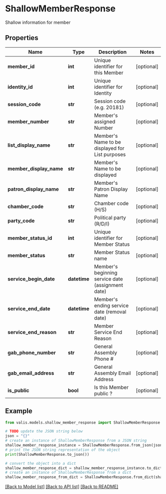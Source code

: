 # ShallowMemberResponse

Shallow information for member

## Properties

Name | Type | Description | Notes
------------ | ------------- | ------------- | -------------
**member_id** | **int** | Unique identifier for this Member | [optional] 
**identity_id** | **int** | Unique identifier for Identity | [optional] 
**session_code** | **str** | Session code (e.g. 20181) | [optional] 
**member_number** | **str** | Member&#39;s assigned Number | [optional] 
**list_display_name** | **str** | Member&#39;s Name to be displayed for List purposes | [optional] 
**member_display_name** | **str** | Member&#39;s Name to be displayed | [optional] 
**patron_display_name** | **str** | Member&#39;s Patron Display Name | [optional] 
**chamber_code** | **str** | Chamber code (H/S) | [optional] 
**party_code** | **str** | Political party (R/D/I) | [optional] 
**member_status_id** | **int** | Unique identifier for Member Status | [optional] 
**member_status** | **str** | Member Status name | [optional] 
**service_begin_date** | **datetime** | Member&#39;s beginning service date (assignment date) | [optional] 
**service_end_date** | **datetime** | Member&#39;s ending service date (removal date) | [optional] 
**service_end_reason** | **str** | Member Service End Reason | [optional] 
**gab_phone_number** | **str** | General Assembly Phone # | [optional] 
**gab_email_address** | **str** | General Assembly Email Address | [optional] 
**is_public** | **bool** | Is this Member public ? | [optional] 

## Example

```python
from valis.models.shallow_member_response import ShallowMemberResponse

# TODO update the JSON string below
json = "{}"
# create an instance of ShallowMemberResponse from a JSON string
shallow_member_response_instance = ShallowMemberResponse.from_json(json)
# print the JSON string representation of the object
print(ShallowMemberResponse.to_json())

# convert the object into a dict
shallow_member_response_dict = shallow_member_response_instance.to_dict()
# create an instance of ShallowMemberResponse from a dict
shallow_member_response_from_dict = ShallowMemberResponse.from_dict(shallow_member_response_dict)
```
[[Back to Model list]](../README.md#documentation-for-models) [[Back to API list]](../README.md#documentation-for-api-endpoints) [[Back to README]](../README.md)


